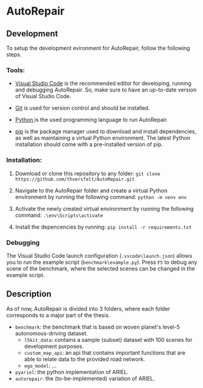 # AutoRepair

## Development

To setup the development evironment for AutoRepair, follow the following steps.

### Tools:

- [Visual Studio Code](https://code.visualstudio.com/download) is the recommended editor for developing, running and debugging AutoRepair. So, make sure to have an up-to-date version of Visual Studio Code.

- [Git](https://git-scm.com/) is used for version control and should be installed.

- [Python ](https://www.python.org/downloads/) is the used programming language to run AutoRepair. 

- [pip](https://pypi.org/project/pip/) is the package manager used to download and install dependencies, as well as maintaining a virtual Python environment. The latest Python installation should come with a pre-installed version of pip.

### Installation:

1. Download or clone this repository to any folder: ```git clone https://github.com/thversfelt/AutoRepair.git```

2. Navigate to the AutoRepair folder and create a virtual Python environment by running the following command: ```python -m venv env```

3. Activate the newly created virtual environment by running the following command: ```.\env\Scripts\activate```

4. Install the depencencies by running: ```pip install -r requirements.txt```

### Debugging

The Visual Studio Code launch configuration (```.vscode\launch.json```) allows you to run the example script (```benchmark\example.py```). Press ```F5``` to debug any scene of the benchmark, where the selected scenes can be changed in the example script.

## Description

As of now, AutoRepair is divided into 3 folders, where each folder corresponds to a major part of the thesis. 

- ```benchmark```: the benchmark that is based on woven planet's level-5 autonomous-driving dataset.
    - ```l5kit_data```: contains a sample (subset) dataset with 100 scenes for development purposes.
    - ```custom_map_api```: an api that contains important functions that are able to relate data to the provided road network.
    - ```ego_model```: ...
- ```pyariel```: the python implementation of ARIEL.
- ```autorepair```: the (to-be-implemented) variation of ARIEL.
